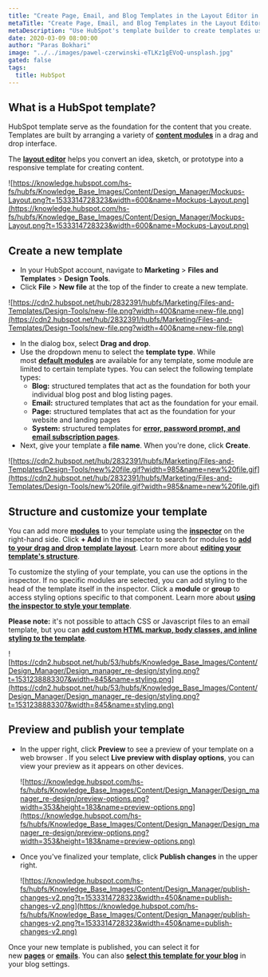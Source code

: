 ```yaml
---
title: "Create Page, Email, and Blog Templates in the Layout Editor in HubSpot"
metaTitle: "Create Page, Email, and Blog Templates in the Layout Editor in HubSpot"
metaDescription: "Use HubSpot's template builder to create templates using modules in a drag and drop interface."
date: 2020-03-09 08:00:00
author: "Paras Bokhari"
image: "../../images/pawel-czerwinski-eTLKz1gEVoQ-unsplash.jpg"
gated: false
tags:
  title: HubSpot
---
```


## What is a HubSpot template?

HubSpot template serve as the foundation for the content that you create. Templates are built by arranging a variety of **[content modules](https://knowledge.hubspot.com/design-manager-user-guide/how-to-use-hubspots-standard-modules-to-create-a-template-layout)** in a drag and drop interface.

The **[layout editor](https://knowledge.hubspot.com/articles/kcs_article/cos-general/a-quick-tour-of-the-design-manager#template-builder)** helps you convert an idea, sketch, or prototype into a responsive template for creating content.

![https://knowledge.hubspot.com/hs-fs/hubfs/Knowledge_Base_Images/Content/Design_Manager/Mockups-Layout.png?t=1533314728323&width=600&name=Mockups-Layout.png](https://knowledge.hubspot.com/hs-fs/hubfs/Knowledge_Base_Images/Content/Design_Manager/Mockups-Layout.png?t=1533314728323&width=600&name=Mockups-Layout.png)

## Create a new template

- In your HubSpot account, navigate to **Marketing** > **Files and Templates** > **Design Tools**.
- Click **File** > **New file** at the top of the finder to create a new template.

![https://cdn2.hubspot.net/hub/2832391/hubfs/Marketing/Files-and-Templates/Design-Tools/new-file.png?width=400&name=new-file.png](https://cdn2.hubspot.net/hub/2832391/hubfs/Marketing/Files-and-Templates/Design-Tools/new-file.png?width=400&name=new-file.png)

- In the dialog box, select **Drag and drop**.
- Use the dropdown menu to select the **template type**. While most **[default modules](https://knowledge.hubspot.com/articles/kcs_article/cos-general/use-default-modules-in-your-template)** are available for any template, some module are limited to certain template types. You can select the following template types:
  - **Blog:** structured templates that act as the foundation for both your individual blog post and blog listing pages.
  - **Email:** structured templates that act as the foundation for your email.
  - **Page:** structured templates that act as the foundation for your website and landing pages
  - **System:** structured templates for **[error, password prompt, and email subscription pages](https://knowledge.hubspot.com/design-manager-user-guide-v2/how-to-use-system-templates-to-customize-error-subscription-and-password-prompt-pages)**.
- Next, give your template a **file name**. When you're done, click **Create**.

![https://cdn2.hubspot.net/hub/2832391/hubfs/Marketing/Files-and-Templates/Design-Tools/new%20file.gif?width=985&name=new%20file.gif](https://cdn2.hubspot.net/hub/2832391/hubfs/Marketing/Files-and-Templates/Design-Tools/new%20file.gif?width=985&name=new%20file.gif)

## Structure and customize your template

You can add more **[modules](https://knowledge.hubspot.com/design-manager-user-guide-v2/hubspots-default-modules-explained)** to your template using the **[inspector](https://knowledge.hubspot.com/articles/kcs_article/cos-general/a-quick-tour-of-the-design-manager#inspector)** on the right-hand side. Click **+ Add** in the inspector to search for modules to **[add to your drag and drop template layout](https://knowledge.hubspot.com/design-manager-user-guide-v2/how-to-structure-and-customize-template-layouts)**. Learn more about **[editing your template's structure](https://knowledge.hubspot.com/design-manager-user-guide-v2/how-to-structure-and-customize-template-layouts)**.

To customize the styling of your template, you can use the options in the inspector. If no specific modules are selected, you can add styling to the head of the template itself in the inspector. Click a **module** or **group** to access styling options specific to that component. Learn more about **[using the inspector to style your template](https://knowledge.hubspot.com/articles/kcs_article/cos-general/use-the-inspector-to-style-your-template)**.

**Please note:** it's not possible to attach CSS or Javascript files to an email template, but you can **[add custom HTML markup, body classes, and inline styling to the template](https://knowledge.hubspot.com/articles/kcs_article/email/can-i-add-css-to-the-head-section-of-my-email-templates)**.

![https://cdn2.hubspot.net/hub/53/hubfs/Knowledge_Base_Images/Content/Design_Manager/Design_manager_re-design/styling.png?t=1531238883307&width=845&name=styling.png](https://cdn2.hubspot.net/hub/53/hubfs/Knowledge_Base_Images/Content/Design_Manager/Design_manager_re-design/styling.png?t=1531238883307&width=845&name=styling.png)

## Preview and publish your template

- In the upper right, click **Preview** to see a preview of your template on a web browser . If you select **Live preview with display options**, you can view your preview as it appears on other devices.

  ![https://knowledge.hubspot.com/hs-fs/hubfs/Knowledge_Base_Images/Content/Design_Manager/Design_manager_re-design/preview-options.png?width=353&height=183&name=preview-options.png](https://knowledge.hubspot.com/hs-fs/hubfs/Knowledge_Base_Images/Content/Design_Manager/Design_manager_re-design/preview-options.png?width=353&height=183&name=preview-options.png)

- Once you've finalized your template, click **Publish changes** in the upper right.

  ![https://knowledge.hubspot.com/hs-fs/hubfs/Knowledge_Base_Images/Content/Design_Manager/publish-changes-v2.png?t=1533314728323&width=450&name=publish-changes-v2.png](https://knowledge.hubspot.com/hs-fs/hubfs/Knowledge_Base_Images/Content/Design_Manager/publish-changes-v2.png?t=1533314728323&width=450&name=publish-changes-v2.png)

Once your new template is published, you can select it for new **[pages](https://knowledge.hubspot.com/articles/kcs_article/cos-pages-editor/create-and-edit-pages-in-hubspot)** or **[emails](https://knowledge.hubspot.com/articles/kcs_article/email/create-and-send-emails)**. You can also **[select this template for your blog](https://knowledge.hubspot.com/articles/kcs_article/cos-blog/how-do-i-change-my-blog-template-when-launching-a-redesign-in-hubspot)** in your blog settings.
